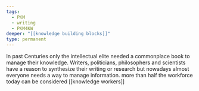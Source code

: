 ```yaml
---
tags:
  - PKM
  - writing
  - PKM4KW
deeper: "[[knowledge building blocks]]"
type: permanent
---
```

In past Centuries only the intellectual elite needed a commonplace book to manage their knowledge. 
Writers, politicians, philosophers and scientists have a reason to synthesize their writing or research but nowadays almost everyone needs a way to manage information. more than half the workforce today can be considered [[knowledge workers]]